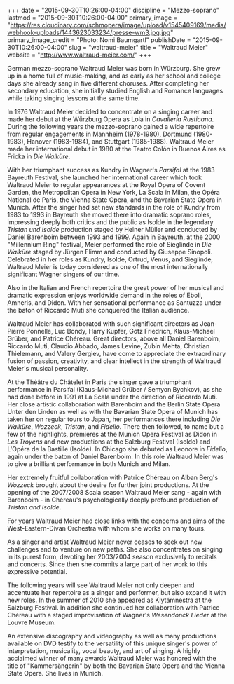 +++
date = "2015-09-30T10:26:00-04:00"
discipline = "Mezzo-soprano"
lastmod = "2015-09-30T10:26:00-04:00"
primary_image = "https://res.cloudinary.com/schmopera/image/upload/v1545409169/media/webhook-uploads/1443623033234/presse-wm3.jpg.jpg"
primary_image_credit = "Photo: Nomi Baumgartl"
publishDate = "2015-09-30T10:26:00-04:00"
slug = "waltraud-meier"
title = "Waltraud Meier"
website = "http://www.waltraud-meier.com/"
+++

German mezzo-soprano Waltraud Meier was born in Würzburg. She grew up in a home full of music-making, and as early as her school and college days she already sang in five different choruses. After completing her secondary education, she initially studied English and Romance languages while taking singing lessons at the same time.
 
In 1976 Waltraud Meier decided to concentrate on a singing career and made her debut at the Würzburg Opera as Lola in *Cavalleria Rusticana*. During the following years the mezzo-soprano gained a wide repertoire from regular engagements in Mannheim (1978-1980), Dortmund (1980-1983), Hanover (1983-1984), and Stuttgart (1985-1988). Waltraud Meier made her international debut in 1980 at the Teatro Colón in Buenos Aires as Fricka in *Die Walküre*.
 
With her triumphant success as Kundry in Wagner's *Parsifal* at the 1983 Bayreuth Festival, she launched her international career which took Waltraud Meier to regular appearances at the Royal Opera of Covent Garden, the Metropolitan Opera in New York, La Scala in Milan, the Opéra National de Paris, the Vienna State Opera, and the Bavarian State Opera in Munich. After the singer had set new standards in the role of Kundry from 1983 to 1993 in Bayreuth she moved there into dramatic soprano roles, impressing deeply both critics and the public as Isolde in the legendary *Tristan und Isolde* production staged by Heiner Müller and conducted by Daniel Barenboim between 1993 and 1999. Again in Bayreuth, at the 2000 "Millennium Ring" festival, Meier performed the role of Sieglinde in *Die Walküre* staged by Jürgen Flimm and conducted by Giuseppe Sinopoli. Celebrated in her roles as Kundry, Isolde, Ortrud, Venus, and Sieglinde, Waltraud Meier is today considered as one of the most internationally significant Wagner singers of our time.
 
Also in the Italian and French repertoire the great power of her musical and dramatic expression enjoys worldwide demand in the roles of Eboli, Amneris, and Didon. With her sensational performance as Santuzza under the baton of Riccardo Muti she conquered the Italian audience.
 
Waltraud Meier has collaborated with such significant directors as Jean-Pierre Ponnelle, Luc Bondy, Harry Kupfer, Götz Friedrich, Klaus-Michael Grüber, and Patrice Chéreau. Great directors, above all Daniel Barenboim, Riccardo Muti, Claudio Abbado, James Levine, Zubin Mehta, Christian Thielemann, and Valery Gergiev, have come to appreciate the extraordinary fusion of passion, creativity, and clear intellect in the strength of Waltraud Meier's musical personality.
 
At the Théâtre du Châtelet in Paris the singer gave a triumphant performance in Parsifal (Klaus-Michael Grüber / Semyon Bychkov), as she had done before in 1991 at La Scala under the direction of Riccardo Muti. Her close artistic collaboration with Barenboim and the Berlin State Opera Unter den Linden as well as with the Bavarian State Opera of Munich has taken her on regular tours to Japan, her performances there including *Die Walküre*, *Wozzeck*, *Tristan*, and *Fidelio*. There then followed, to name but a few of the highlights, premieres at the Munich Opera Festival as Didon in *Les Troyens* and new productions at the Salzburg Festival (Isolde) and L'Opéra de la Bastille (Isolde). In Chicago she debuted as Leonore in *Fidelio*, again under the baton of Daniel Barenboim. In this role Waltraud Meier was to give a brilliant performance in both Munich and Milan.
 
Her extremely fruitful collaboration with Patrice Chéreau on Alban Berg's *Wozzeck* brought about the desire for further joint productions. At the opening of the 2007/2008 Scala season Waltraud Meier sang - again with Barenboim - in Chéreau's psychologically deeply profound production of *Tristan and Isolde*.
 
For years Waltraud Meier had close links with the concerns and aims of the West-Eastern-Divan Orchestra with whom she works on many tours.
 
As a singer and artist Waltraud Meier never ceases to seek out new challenges and to venture on new paths. She also concentrates on singing in its purest form, devoting her 2003/2004 season exclusively to recitals and concerts. Since then she commits a large part of her work to this expressive potential.
 
The following years will see Waltraud Meier not only deepen and accentuate her repertoire as a singer and performer, but also expand it with new roles. In the summer of 2010 she appeared as Klytämnestra at the Salzburg Festival. In addition she continued her collaboration with Patrice Chéreau with a staged improvisation of Wagner's *Wesendonck Lieder* at the Louvre Museum.
 
An extensive discography and videography as well as many productions available on DVD testify to the versatility of this unique singer's power of interpretation, musicality, vocal beauty, and art of singing. A highly acclaimed winner of many awards Waltraud Meier was honored with the title of "Kammersängerin" by both the Bavarian State Opera and the Vienna State Opera. She lives in Munich.
